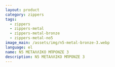 ```yaml
---
layout: product
category: zippers
tags:
  - zippers
  - zippers-metal
  - zippers-metal-bronze
  - zippers-metal-no5
image_main: /assets/img/n5-metal-bronze-3.webp
language: el
name: N5 ΜΕΤΑΛΛΙΚΟ ΜΠΡΟΝΖΕ 3
description: N5 ΜΕΤΑΛΛΙΚΟ ΜΠΡΟΝΖΕ 3
---
```

